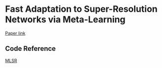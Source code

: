 # Fast Adaptation to Super-Resolution Networks via Meta-Learning
[Paper link](https://arxiv.org/abs/2001.02905)

## Code Reference
[MLSR](https://github.com/parkseobin/MLSR)

